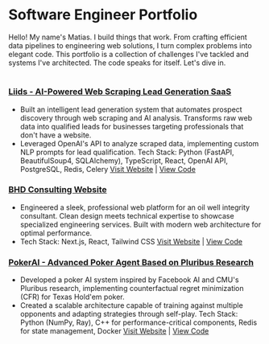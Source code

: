 # Software Engineer Portfolio
Hello! My name's Matias. I build things that work. From crafting efficient data pipelines to engineering web solutions, I turn complex problems into elegant code. This portfolio is a collection of challenges I've tackled and systems I've architected.
The code speaks for itself. Let's dive in.
#
### [Liids - AI-Powered Web Scraping Lead Generation SaaS]()
- Built an intelligent lead generation system that automates prospect discovery through web scraping and AI analysis. Transforms raw web data into qualified leads for businesses targeting professionals that don't have a website.
- Leveraged OpenAI's API to analyze scraped data, implementing custom NLP prompts for lead qualification.
Tech Stack: Python (FastAPI, BeautifulSoup4, SQLAlchemy), TypeScript, React, OpenAI API, PostgreSQL, Redis, Celery
[Visit Website]() | [View Code]()
### [BHD Consulting Website](https://github.com/l3miage-freundgm/DHBConsulting-website)
- Engineered a sleek, professional web platform for an oil well integrity consultant. Clean design meets technical expertise to showcase specialized engineering services. Built with modern web architecture for optimal performance.
- Tech Stack: Next.js, React, Tailwind CSS
[Visit Website](https://bhd-consulting-website.vercel.app/) | [View Code](https://github.com/l3miage-freundgm/DHBConsulting-website)
### [PokerAI - Advanced Poker Agent Based on Pluribus Research]()
- Developed a poker AI system inspired by Facebook AI and CMU's Pluribus research, implementing counterfactual regret minimization (CFR) for Texas Hold'em poker.
- Created a scalable architecture capable of training against multiple opponents and adapting strategies through self-play.
Tech Stack: Python (NumPy, Ray), C++ for performance-critical components, Redis for state management, Docker
[Visit Website]() | [View Code]()
